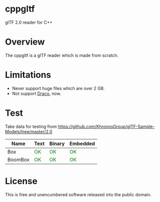 # cppgltf
glTF 2.0 reader for C++

# Overview
The cppgltf is a glTF reader which is made from scratch.

# Limitations
* Never support huge files which are over 2 GB.
* Not support [Draco](https://google.github.io/draco/), now.

# Test
Take data for testing from https://github.com/KhronosGroup/glTF-Sample-Models/tree/master/2.0

| Name | Text | Binary | Embedded |
| --- | --- | --- | --- |
| Box | <font color=Green>OK</font> | <font color=Green>OK</font> | <font color=Green>OK</font> |
| BoomBox | <font color=Green>OK</font> | <font color=Green>OK</font> | <font color=Green>OK</font> |

# License
This is free and unencumbered software released into the public domain.
